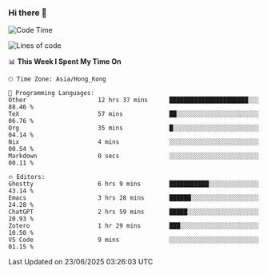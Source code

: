 ### Hi there 👋

<!--
**nicehiro/nicehiro** is a ✨ _special_ ✨ repository because its `README.md` (this file) appears on your GitHub profile.

Here are some ideas to get you started:

- 🔭 I’m currently working on ...
- 🌱 I’m currently learning ...
- 👯 I’m looking to collaborate on ...
- 🤔 I’m looking for help with ...
- 💬 Ask me about ...
- 📫 How to reach me: ...
- 😄 Pronouns: ...
- ⚡ Fun fact: ...
-->

<!--START_SECTION:waka-->
![Code Time](http://img.shields.io/badge/Code%20Time-745%20hrs%2019%20mins-blue)

![Lines of code](https://img.shields.io/badge/From%20Hello%20World%20I%27ve%20Written-1.7%20million%20lines%20of%20code-blue)

📊 **This Week I Spent My Time On** 

```text
🕑︎ Time Zone: Asia/Hong_Kong

💬 Programming Languages: 
Other                    12 hrs 37 mins      ██████████████████████░░░   88.46 % 
TeX                      57 mins             ██░░░░░░░░░░░░░░░░░░░░░░░   06.76 % 
Org                      35 mins             █░░░░░░░░░░░░░░░░░░░░░░░░   04.14 % 
Nix                      4 mins              ░░░░░░░░░░░░░░░░░░░░░░░░░   00.54 % 
Markdown                 0 secs              ░░░░░░░░░░░░░░░░░░░░░░░░░   00.11 % 

🔥 Editors: 
Ghostty                  6 hrs 9 mins        ███████████░░░░░░░░░░░░░░   43.14 % 
Emacs                    3 hrs 28 mins       ██████░░░░░░░░░░░░░░░░░░░   24.28 % 
ChatGPT                  2 hrs 59 mins       █████░░░░░░░░░░░░░░░░░░░░   20.93 % 
Zotero                   1 hr 29 mins        ███░░░░░░░░░░░░░░░░░░░░░░   10.50 % 
VS Code                  9 mins              ░░░░░░░░░░░░░░░░░░░░░░░░░   01.15 % 
```


 Last Updated on 23/06/2025 03:26:03 UTC
<!--END_SECTION:waka-->
